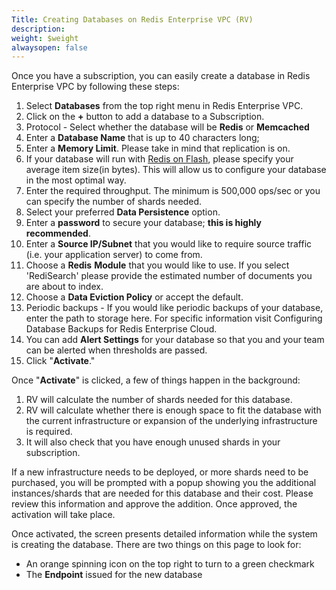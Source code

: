```yaml
---
Title: Creating Databases on Redis Enterprise VPC (RV)
description: 
weight: $weight
alwaysopen: false
---
```

Once you have a subscription, you can easily create a database in Redis
Enterprise VPC by following these steps:

1.  Select **Databases** from the top right menu in Redis Enterprise
    VPC.
2.  Click on the **+** button to add a database to a Subscription.
3.  Protocol - Select whether the database will be **Redis** or
    **Memcached**
4.  Enter a **Database Name** that is up to 40 characters long;
5.  Enter a **Memory Limit**. Please take in mind that replication is
    on.
6.  If your database will run with [Redis on
    Flash](/redis-enterprise-documentation/concepts/memory-architecture/redis-enterprise-flash/),
    please specify your average item size(in bytes). This will allow us
    to configure your database in the most optimal way.
7.  Enter the required throughput. The minimum is 500,000 ops/sec or you
    can specify the number of shards needed.
8.  Select your preferred **Data Persistence** option.
9.  Enter a **password** to secure your database; **this is highly
    recommended**.
10. Enter a **Source IP/Subnet** that you would like to require source
    traffic (i.e. your application server) to come from.
11. Choose a **Redis** **Module** that you would like to use. If you
    select 'RediSearch' please provide the estimated number of documents
    you are about to index.
12. Choose a **Data Eviction Policy** or accept the default.
13. Periodic backups - If you would like periodic backups of your
    database, enter the path to storage here. For specific information
    visit Configuring Database Backups for Redis Enterprise Cloud.
14. You can add **Alert Settings** for your database so that you and
    your team can be alerted when thresholds are passed.
15. Click "**Activate**."

Once "**Activate**" is clicked, a few of things happen in the
background:

1.  RV will calculate the number of shards needed for this database.
2.  RV will calculate whether there is enough space to fit the database
    with the current infrastructure or expansion of the underlying
    infrastructure is required.
3.  It will also check that you have enough unused shards in your
    subscription.

If a new infrastructure needs to be deployed, or more shards need to be
purchased, you will be prompted with a popup showing you the additional
instances/shards that are needed for this database and their cost.
Please review this information and approve the addition. Once approved,
the activation will take place.

Once activated, the screen presents detailed information while the
system is creating the database. There are two things on this page to
look for:

-   An orange spinning icon on the top right to turn to a green
    checkmark
-   The **Endpoint** issued for the new database
